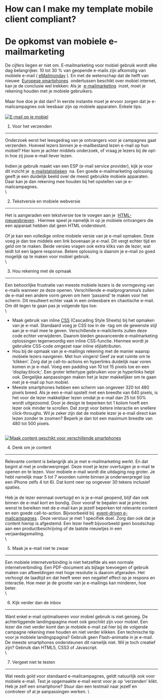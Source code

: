 How can I make my template mobile client compliant?
===================================================

De opkomst van mobiele e-mailmarketing
======================================

De cijfers liegen er niet om. E-mailmarketing voor mobiel gebruik wordt
elke dag belangrijker. 10 tot 30 % van geopende e-mails zijn afkomstig
van mobiele e-mail (
[eMailmonday](http://www.emailmonday.com/mobile-email-usage-statistics)
). En met de wetenschap dat de helft van nieuwe  [Europese
smartphones](http://www.emerce.nl/nieuws/helft-nieuwe-europese-smartphones-heeft-mobiel-internet?utm_source=rss&utm_medium=rss&utm_campaign=helft-nieuwe-europese-smartphones-heeft-mobiel-internet)
 ondertussen beschikt over mobiel internet, kan je de conclusie wel
trekken: Als je 
[e-mailmarketing](./emailmarketing.md "e-mailmarketing")
 inzet, moet je rekening houden met je mobiele gebruikers. \
 \
 Maar hoe doe je dat dan? In eerste instantie moet je ervoor zorgen dat
je e-mailcampagnes ook leesbaar zijn op mobiele apparaten. Enkele tips: 
\
 \
 [![E-mail op je mobiel](../images/email-mobile.jpg)](../images/email-mobile.jpg "E-mail op je mobiel")

1. Voor het verzenden
---------------------

Onderzoek eerst het leesgedrag van je ontvangers voor je campagnes gaat
verzenden. Hoeveel lezers binnen je e-mailbestand lezen e-mail op hun
mobiel? Hier kom je achter middels onderzoek, of vraag je lezers bij de
opt-in hoe zij jouw e-mail liever lezen. \
 \
 Indien je gebruik maakt van een ESP (e-mail service provider), kijk je
voor dit inzicht je 
[e-mailstatistieken](./emailstatistieken.md "e-mailstatistieken")
 na. Een goede e-mailmarketing oplossing geeft je een duidelijk beeld
over de meest gebruikte mobiele apparaten. Daar kan je dan rekening mee
houden bij het opstellen van je e-mailcampagnes. \
 \

2. Tekstversie en mobiele webversie
-----------------------------------

Het is aangeraden een tekstversie toe te voegen aan je 
[HTML-nieuwsbrieven](./html-nieuwsbrieven-opmaken-voor-mobiel.md "HTML nieuwsbrieven voor mobiel")
. Hiermee speel je namelijk in op je mobiele ontvangers die een apparaat
hebben dat geen HTML ondersteunt. \
 \
 Of je kan een volledige online mobiele versie van je e-mail opmaken.
Deze voeg je dan toe middels een link bovenaan je e-mail. Dit vergt
echter tijd en geld om te maken. Beide versies vragen ook extra kliks
van de lezer, wat leidt tot een lagere response. Betere oplossing is
daarom je e-mail zo goed mogelijk op te maken voor mobiel gebruik. \
 \

3. Hou rekening met de opmaak
-----------------------------

Een behoorlijke frustratie van meeste mobiele lezers is de vormgeving
van e-mails wanneer ze deze openen. Verschillende e-mailprogramma’s
zullen de e-mail een andere vorm geven om hem ‘passend’ te maken voor
het scherm. Dit resulteert echter vaak in een onleesbare en chaotische
e-mail. Om dit tegen te gaan pas je volgende tips toe: \
 \

-   Maak gebruik van
    inline [CSS](http://www.copernica.com/nl/functies/geavanceerd/stijl) (Cascading
    Style Sheets) bij het opmaken van je e-mail. Standaard voeg je CSS
    toe in de -tag om de gewenste stijl aan je e-mail mee te geven.
    Verschillende e-mailclients zullen deze code echter verwijderen.
    Daarom bieden geavanceerde e-mailmarketing oplossingen tegenwoordig
    een inline CSS-functie. Hiermee wordt je gebruikte CSS-code omgezet
    naar inline stijlattributen.
-   Hou bij de opmaak van je e-mailings rekening met de manier waarop
    mobiele lezers navigeren. Met hun vingers! Geef ze wat ruimte om te
    ‘klikken’. Zorg dat je call-to-actions en hyperlinks duidelijk naar
    voren komen in je e-mail. Voeg een padding van 10 tot 15 pixels toe
    en een ‘display:block;’. Een groter lettertype gebruiken voor je
    hyperlinks helpt ook. Dergelijke aanpassingen maken het je lezer
    makkelijker om te gaan met je e-mail op hun mobiel.
-   Meeste smartphones hebben een scherm van ongeveer 320 tot 480 pixels
    breed. Als je een e-mail opstelt met een breedte van 640 pixels, is
    het voor de lezer makkelijker lezen omdat je e-mail dan 25 tot 50%
    wordt uitgezoomd. Door je design te beperken tot 1 kolom hoeft een
    lezer ook minder te scrollen. Dat zorgt voor betere interactie en
    snellere click-throughs. Wil je zeker zijn dat de mobiele lezer je
    e-mail direct kan lezen zonder te zoomen? Beperk je dan tot een
    maximum breedte van 480 tot 500 pixels.

\
 [![Maak content geschikt voor verschillende
smartphones](../images/smartphones.jpg)](../images/smartphones.jpg "Maak content geschikt voor verschillende smartphones")

4. Denk om je content
---------------------

Relevante content is belangrijk als je met e-mailmarketing werkt. En dat
begint al met je onderwerpregel. Deze moet je lezer overtuigen je e-mail
te openen en te lezen. Voor mobiele e-mail wordt die uitdaging nog
groter. Je hebt namelijk maar 5 tot 7 woorden ruimte binnen je
onderwerpregel (op een iPhone zelfs 4 tot 6). Dat komt neer op ongeveer
30 tekens inclusief spaties. \
 \
 Heb je de lezer eenmaal overtuigd en is je e-mail geopend, blijf dan
ook binnen de e-mail kort en bondig. Door vooraf te bepalen wat je
precies wenst te bereiken met de e-mail kan je jezelf beperken tot
relevante content en een goede call-to-action. Bijvoorbeeld bij 
[event-driven
e-mailcampagnes](./event-driven-emailcampagnes.md "event-driven e-mailcampagnes")
. Deze verstuur je met 1 specifiek doel. Zorg dan ook dat je content
hierop is afgestemd. Een lezer heeft bijvoorbeeld geen boodschap aan een
productbeschrijving of de laatste nieuwtjes in een verjaardagsmailing. \
 \

5. Maak je e-mail niet te zwaar
-------------------------------

Een mobiele internetverbinding is niet hetzelfde als een normale
internetverbinding. Een PDF-document als bijlage toevoegen of gebruik
maken van afbeeldingen met hoge resolutie is daarom afgeraden. Het
verhoogt de laadtijd en dat heeft weer een negatief effect op je respons
en interactie. Hoe meer je de grootte van je e-mailings kan minderen,
hoe beter. \
 \

6. Kijk verder dan de inbox
---------------------------

Want enkel e-mail optimaliseren voor mobiel gebruik is niet genoeg. De
achterliggende landingspagina moet ook geschikt zijn voor mobiel. Een
lezer die niet verder komt dan je mobiele e-mail zal hier bij de
volgende campagne rekening mee houden en niet verder klikken. Een
technische tip voor je mobiele landingspagina? Gebruik geen
Flash-animatie in je e-mail. De meeste smartphones ondersteunen dit
namelijk niet. Wil je toch creatief zijn? Gebruik dan HTML5, CSS3 of
Javascript. \
 \

7. Vergeet niet te testen
-------------------------

Wat reeds gold voor standaard e-mailcampagnes, geldt natuurlijk ook voor
mobiele e-mail. Test je opgemaakte e-mail eerst voor je op ‘verzenden’
klikt. Heb je zelf een smartphone? Stuur dan een testmail naar jezelf en
controleer of al je aanpassingen werken. \

 
